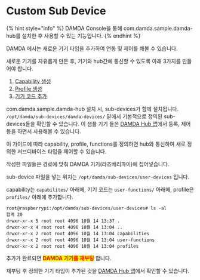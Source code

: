 # Custom Sub Device

{% hint style="info" %}
DAMDA Console을 통해 com.damda.sample.damda-hub를 설치한 후 사용할 수 있는 기능입니다.
{% endhint %}

DAMDA 에서는 새로운 기기 타입을 추가하여 연동 및 제어를 해볼 수 있습니다.

새로운 기기를 자유롭게 만든 후, 기기와 hub간에 통신할 수 있도록 아래 3가지를 만들어야 합니다.

1. [Capability 생성](capability.md)
2. [Profile 생성](profile.md)
3. [기기 코드 추가](functions.md)

com.damda.sample.damda-hub 설치 시, sub-devices가 함께 설치됩니다. `/opt/damda/sub-devices/damda-devices/` 밑에서 기본적으로 정의된 sub-devices들을 확인할 수 있습니다. 이 샘플 기기 들은 [DAMDA Hub 앱](../../../reference/samples/damda-hub.md)에서 등록, 제어 등을 하면서 사용해볼 수 있습니다.&#x20;

이 가이드에 따라 capability, profile, functions를 정의하면 hub와 통신하여 새로 정의한 서브디바이스 타입을 제어할 수 있습니다.

작성한 파일들은 경로에 맞춰 DAMDA 기기(라즈베리파이)에 집어넣습니다.

sub-device 파일을 넣는 위치는 `/opt/damda/sub-devices/user-devices` 입니다.

capability는 `capabilites/` 아래에, 기기 코드는 `user-functions/` 아래에, profile은 `profiles/` 아래에 추가합니다.

```shell
root@raspberrypi:/opt/damda/sub-devices/user-devices# ls -al
합계 20
drwxr-xr-x 5 root root 4096 10월 14 13:37 .
drwxr-xr-x 4 root root 4096 10월 14 13:04 ..
drwxr-xr-x 2 root root 4096 10월 14 13:04 capabilities
drwxr-xr-x 2 root root 4096 10월 14 13:04 user-functions
drwxr-xr-x 2 root root 4096 10월 14 13:04 profiles
```

추가가 완료되면 <mark style="color:red;">**DAMDA 기기를 재부팅**</mark> 합니다.

재부팅 후 정의한 기기 타입이 추가된 것을 [DAMDA Hub 앱](../../../reference/samples/damda-hub.md)에서 확인할 수 있습니다.
